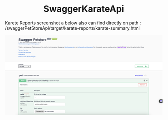 <h1 align="center">SwaggerKarateApi</h1>
Karete Reports screenshot a below also can find directly on path : /swaggerPetStoreApi/target/karate-reports/karate-summary.html

![Alt text](src/test/resources/features/images/imageForRequest.png?raw=true "Optional Title")


